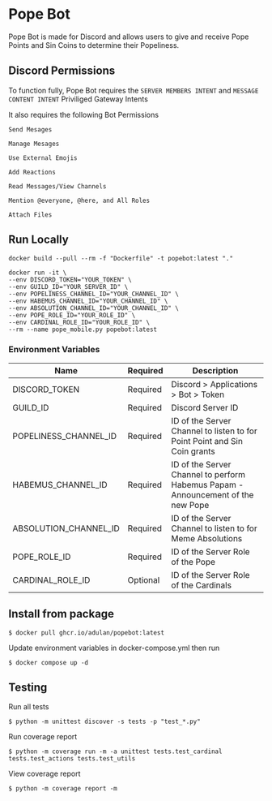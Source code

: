 # Pope Bot

Pope Bot is made for Discord and allows users to give and receive Pope Points and Sin Coins to determine their Popeliness.

## Discord Permissions

To function fully, Pope Bot requires the `SERVER MEMBERS INTENT` and `MESSAGE CONTENT INTENT` Priviliged Gateway Intents

It also requires the following Bot Permissions

`Send Mesages`

`Manage Mesages`

`Use External Emojis`

`Add Reactions`

`Read Messages/View Channels`

`Mention @everyone, @here, and All Roles`

`Attach Files`

## Run Locally

`docker build --pull --rm -f "Dockerfile" -t popebot:latest "."`

```
docker run -it \
--env DISCORD_TOKEN="YOUR_TOKEN" \
--env GUILD_ID="YOUR_SERVER_ID" \
--env POPELINESS_CHANNEL_ID="YOUR_CHANNEL_ID" \
--env HABEMUS_CHANNEL_ID="YOUR_CHANNEL_ID" \
--env ABSOLUTION_CHANNEL_ID="YOUR_CHANNEL_ID" \
--env POPE_ROLE_ID="YOUR_ROLE_ID" \
--env CARDINAL_ROLE_ID="YOUR_ROLE_ID" \
--rm --name pope_mobile.py popebot:latest
```

### Environment Variables
| Name | Required | Description |
| --- | --- |--- |
| DISCORD_TOKEN | Required | Discord > Applications > Bot > Token |
| GUILD_ID | Required | Discord Server ID |
| POPELINESS_CHANNEL_ID | Required | ID of the Server Channel to listen to for Point Point and Sin Coin grants
| HABEMUS_CHANNEL_ID | Required | ID of the Server Channel to perform Habemus Papam - Announcement of the new Pope
| ABSOLUTION_CHANNEL_ID | Required | ID of the Server Channel to listen to for Meme Absolutions
| POPE_ROLE_ID | Required | ID of the Server Role of the Pope
| CARDINAL_ROLE_ID | Optional | ID of the Server Role of the Cardinals


## Install from package

`$ docker pull ghcr.io/adulan/popebot:latest`

Update environment variables in docker-compose.yml then run

`$ docker compose up -d`


## Testing

Run all tests

`$ python -m unittest discover -s tests -p "test_*.py"`

Run coverage report

`$ python -m coverage run -m -a unittest tests.test_cardinal tests.test_actions tests.test_utils`

View coverage report

`$ python -m coverage report -m`